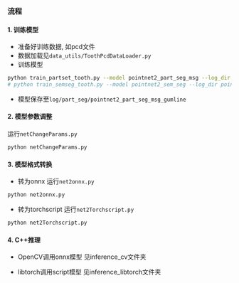 ### 流程
#### 1. 训练模型
- 准备好训练数据, 如pcd文件
- 数据加载见`data_utils/ToothPcdDataLoader.py`
- 训练模型
```bash
python train_partset_tooth.py --model pointnet2_part_seg_msg --log_dir pointnet2_part_seg_msg_gumline
# python train_semseg_tooth.py --model pointnet2_sem_seg --log_dir pointnet2_seg_msg_tooth
```
- 模型保存至`log/part_seg/pointnet2_part_seg_msg_gumline`

#### 2. 模型参数调整
运行`netChangeParams.py`
```bash
python netChangeParams.py
```

#### 3. 模型格式转换
- 转为onnx
运行`net2onnx.py`
```bash
python net2onnx.py
```

- 转为torchscript
运行`net2Torchscript.py`
```bash
python net2Torchscript.py
```

#### 4. C++推理
- OpenCV调用onnx模型
见inference_cv文件夹

- libtorch调用script模型
见inference_libtorch文件夹
